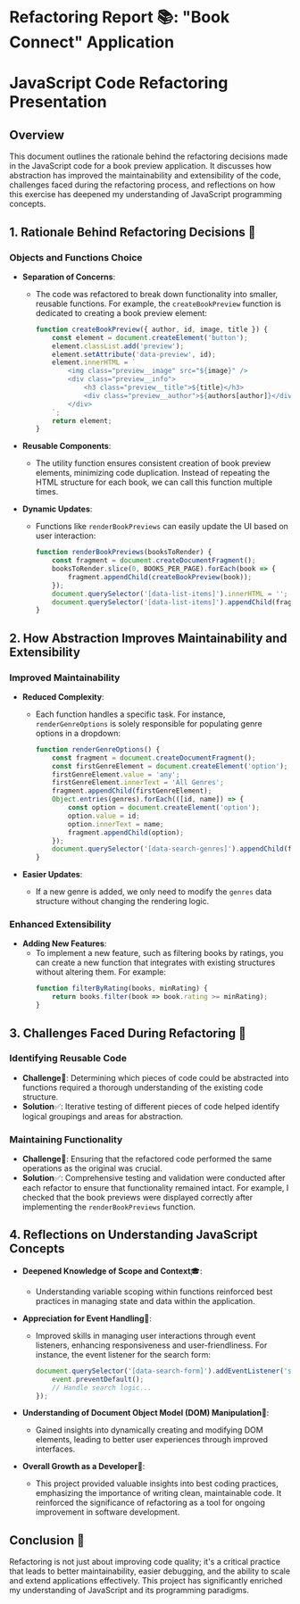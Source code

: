 # Refactoring Report 📚: "Book Connect" Application
# JavaScript Code Refactoring Presentation

## Overview
This document outlines the rationale behind the refactoring decisions made in the JavaScript code for a book preview application. It discusses how abstraction has improved the maintainability and extensibility of the code, challenges faced during the refactoring process, and reflections on how this exercise has deepened my understanding of JavaScript programming concepts.

## 1. Rationale Behind Refactoring Decisions 🧠

### Objects and Functions Choice
- **Separation of Concerns**: 
  - The code was refactored to break down functionality into smaller, reusable functions. For example, the `createBookPreview` function is dedicated to creating a book preview element:
    ```javascript
    function createBookPreview({ author, id, image, title }) {
        const element = document.createElement('button');
        element.classList.add('preview');
        element.setAttribute('data-preview', id);
        element.innerHTML = `
            <img class="preview__image" src="${image}" />
            <div class="preview__info">
                <h3 class="preview__title">${title}</h3>
                <div class="preview__author">${authors[author]}</div>
            </div>
        `;
        return element;
    }
    ```

- **Reusable Components**: 
  - The utility function ensures consistent creation of book preview elements, minimizing code duplication. Instead of repeating the HTML structure for each book, we can call this function multiple times.

- **Dynamic Updates**: 
  - Functions like `renderBookPreviews` can easily update the UI based on user interaction:
    ```javascript
    function renderBookPreviews(booksToRender) {
        const fragment = document.createDocumentFragment();
        booksToRender.slice(0, BOOKS_PER_PAGE).forEach(book => {
            fragment.appendChild(createBookPreview(book));
        });
        document.querySelector('[data-list-items]').innerHTML = '';
        document.querySelector('[data-list-items]').appendChild(fragment);
    }
    ```

## 2. How Abstraction Improves Maintainability and Extensibility

### Improved Maintainability
- **Reduced Complexity**: 
  - Each function handles a specific task. For instance, `renderGenreOptions` is solely responsible for populating genre options in a dropdown:
    ```javascript
    function renderGenreOptions() {
        const fragment = document.createDocumentFragment();
        const firstGenreElement = document.createElement('option');
        firstGenreElement.value = 'any';
        firstGenreElement.innerText = 'All Genres';
        fragment.appendChild(firstGenreElement);
        Object.entries(genres).forEach(([id, name]) => {
            const option = document.createElement('option');
            option.value = id;
            option.innerText = name;
            fragment.appendChild(option);
        });
        document.querySelector('[data-search-genres]').appendChild(fragment);
    }
    ```

- **Easier Updates**: 
  - If a new genre is added, we only need to modify the `genres` data structure without changing the rendering logic.

### Enhanced Extensibility
- **Adding New Features**: 
  - To implement a new feature, such as filtering books by ratings, you can create a new function that integrates with existing structures without altering them. For example:
    ```javascript
    function filterByRating(books, minRating) {
        return books.filter(book => book.rating >= minRating);
    }
    ```

## 3. Challenges Faced During Refactoring 🧩

### Identifying Reusable Code
- **Challenge**🧩: Determining which pieces of code could be abstracted into functions required a thorough understanding of the existing code structure.
- **Solution**✅: Iterative testing of different pieces of code helped identify logical groupings and areas for abstraction.

### Maintaining Functionality
- **Challenge**🧩: Ensuring that the refactored code performed the same operations as the original was crucial.
- **Solution**✅: Comprehensive testing and validation were conducted after each refactor to ensure that functionality remained intact. For example, I checked that the book previews were displayed correctly after implementing the `renderBookPreviews` function.

## 4. Reflections on Understanding JavaScript Concepts

- **Deepened Knowledge of Scope and Context**🎓: 
  - Understanding variable scoping within functions reinforced best practices in managing state and data within the application.

- **Appreciation for Event Handling**🌟: 
  - Improved skills in managing user interactions through event listeners, enhancing responsiveness and user-friendliness. For instance, the event listener for the search form:
    ```javascript
    document.querySelector('[data-search-form]').addEventListener('submit', (event) => {
        event.preventDefault();
        // Handle search logic...
    });
    ```

- **Understanding of Document Object Model (DOM) Manipulation**📄: 
  - Gained insights into dynamically creating and modifying DOM elements, leading to better user experiences through improved interfaces.

- **Overall Growth as a Developer**🌱: 
  - This project provided valuable insights into best coding practices, emphasizing the importance of writing clean, maintainable code. It reinforced the significance of refactoring as a tool for ongoing improvement in software development.

## Conclusion 🏁
Refactoring is not just about improving code quality; it's a critical practice that leads to better maintainability, easier debugging, and the ability to scale and extend applications effectively. This project has significantly enriched my understanding of JavaScript and its programming paradigms.


